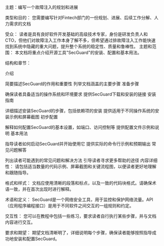 主题：编写一个故障注入的规划和进展

类型和目的： 您需要编写针对Fintech部门的一份规划、进展、后续工作分解、人力需求的文档

受众： 读者是具有良好软件开发基础的高级技术专家，身份是研发负责人和CTO，但他们对故障注入工作本身了解不多，但希望通过排故障注入工作能快速找到系统中隐藏的重大问题，提升整个系统的稳定性、质量和鲁棒性。
主题和范围： 本文档将重点介绍开源工具"SecGuard"的安装、配置和基本用法。

结构和章节：

介绍

简要描述SecGuard的作用和重要性
列举文档涵盖的主要步骤
准备步骤

确保读者具备适当的操作系统和环境要求
提供SecGuard下载和安装的链接
安装指南

详细描述安装SecGuard的步骤，包括依赖项的安装
提供适用于不同操作系统的安装示例和屏幕截图
初步配置

解释如何配置SecGuard的基本设置，如端口、访问控制等
提供配置文件示例和说明
基本用法

指导读者如何启动SecGuard并开始使用它
提供实际的命令行示例和预期输出
常见问题解答

列出读者可能遇到的常见问题和解决方法
引导读者寻求更多帮助的途径
内容详细性： 请包括适当数量的代码示例、屏幕截图和关键流程图，以便读者更好地理解和跟随指导。

格式和样式： 文档应使用清晰的段落和标点，以及一致的代码块格式。请确保术语一致，并在首次出现时进行解释。

术语和定义： SecGuard是一个网络安全工具，用于监控和保护网络流量。API（应用程序编程接口）是用于不同软件之间交互的一组规则和约定。

交互性： 您可以在教程中包括一些练习，要求读者自行执行某些步骤，并与文档内容进行交互。

要求和期望： 期望文档清晰明了，详细说明每个步骤，确保读者能够按照指导成功地安装和配置SecGuard。

